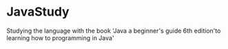 # JavaStudy
Studying the language with the book 'Java a beginner's guide 6th edition'to learning how to programming in Java'
